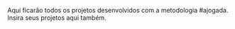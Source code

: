 Aqui ficarão todos os projetos desenvolvidos com a metodologia #ajogada. Insira seus projetos aqui também.

